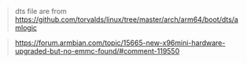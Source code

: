 > dts file are from 
https://github.com/torvalds/linux/tree/master/arch/arm64/boot/dts/amlogic


> https://forum.armbian.com/topic/15665-new-x96mini-hardware-upgraded-but-no-emmc-found/#comment-119550